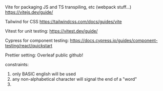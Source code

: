 Vite for packaging JS and TS transpiling, etc (webpack stuff...)
https://vitejs.dev/guide/

Tailwind for CSS
https://tailwindcss.com/docs/guides/vite

Vitest for unit testing:
https://vitest.dev/guide/

Cypress for component testing:
https://docs.cypress.io/guides/component-testing/react/quickstart

Prettier setting:
Overleaf public github!

constraints:

1. only BASIC english will be used
2. any non-alphabetical character will signal the end of a "word"
3.
